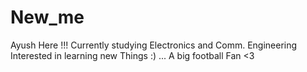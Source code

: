 # New_me
Ayush Here !!!
Currently studying Electronics and Comm. Engineering
Interested in learning new Things :) ...
A big football Fan <3
